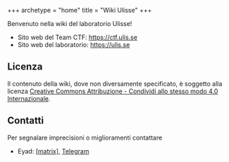 +++
archetype = "home"
title = "Wiki Ulisse"
+++

Benvenuto nella wiki del laboratorio Ulisse!

- Sito web del Team CTF: <https://ctf.ulis.se>
- Sito web del laboratorio: <https://ulis.se>

## Licenza

Il contenuto della wiki, dove non diversamente specificato, è soggetto alla licenza [Creative Commons Attribuzione - Condividi allo stesso modo 4.0 Internazionale](http://creativecommons.org/licenses/by-sa/4.0/).

## Contatti

Per segnalare imprecisioni o miglioramenti contattare

- Eyad: [[matrix]](https://matrix.to/#/@vaiton:matrix.org), [Telegram](https://eyaddo.t.me/)
